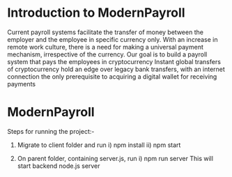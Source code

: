 # Introduction to ModernPayroll

Current payroll systems facilitate the transfer of money between the employer and the employee in specific currency only. 
With an increase in remote work culture, there is a need for making a universal payment mechanism, irrespective of the currency. 
Our goal is to build a payroll system that pays the employees in cryptocurrency 
Instant global transfers of cryptocurrency hold an edge over legacy bank transfers, with an internet connection the only prerequisite to acquiring a digital wallet for receiving payments



# ModernPayroll

Steps for running the project:-

1) Migrate to client folder and run
		i) npm install
		ii) npm start
	
2) On parent folder, containing server.js, run 
		 i) npm run server
This will start backend node.js server		
